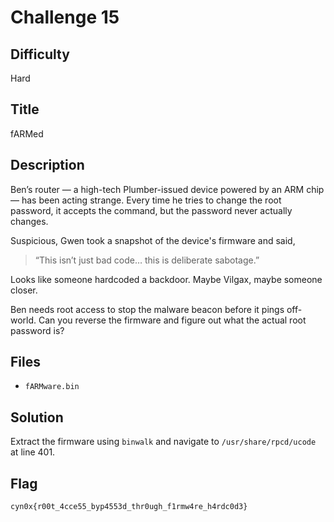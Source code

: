 # Challenge 15

## Difficulty

Hard

## Title

fARMed

## Description

Ben’s router — a high-tech Plumber-issued device powered by an ARM chip — has been acting strange. Every time he tries to change the root password, it accepts the command, but the password never actually changes.

Suspicious, Gwen took a snapshot of the device's firmware and said,

> “This isn’t just bad code… this is deliberate sabotage.”

Looks like someone hardcoded a backdoor. Maybe Vilgax, maybe someone closer.

Ben needs root access to stop the malware beacon before it pings off-world.
Can you reverse the firmware and figure out what the actual root password is?

## Files

- `fARMware.bin`

## Solution

Extract the firmware using `binwalk` and navigate to `/usr/share/rpcd/ucode` at line 401.

## Flag

```text
cyn0x{r00t_4cce55_byp4553d_thr0ugh_f1rmw4re_h4rdc0d3}
```
